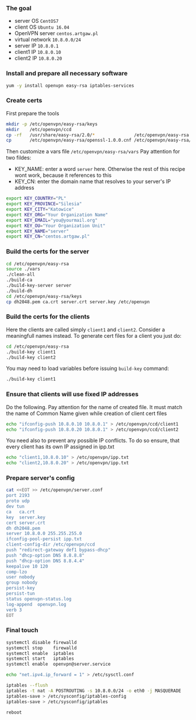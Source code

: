 ### The goal
* server OS         ```CentOS7```
* client OS         ```Ubuntu 16.04```
* OpenVPN server    ```centos.artgaw.pl```
* virtual network   ```10.8.0.0/24```
* server  IP        ```10.8.0.1```
* client1 IP        ```10.8.0.10```
* client2 IP        ```10.8.0.20```

### Install and prepare all necessary software
```bash
yum -y install openvpn easy-rsa iptables-services
```
### Create certs
First prepare the tools
```sh
mkdir -p /etc/openvpn/easy-rsa/keys
mkdir    /etc/openvpn/ccd
cp -rf   /usr/share/easy-rsa/2.0/*               /etc/openvpn/easy-rsa
cp       /etc/openvpn/easy-rsa/openssl-1.0.0.cnf /etc/openvpn/easy-rsa/openssl.cnf
```
Then customize a vars file ```/etc/openvpn/easy-rsa/vars``` Pay attention for two fildes:
* KEY_NAME: enter a word ```server``` here. Otherwise the rest of this recipe wont work, because it references to this
* KEY_CN: enter the domain name that resolves to your server's IP address
```bash
export KEY_COUNTRY="PL"
export KEY_PROVINCE="Silesia"
export KEY_CITY="Katowice"
export KEY_ORG="Your Organization Name"
export KEY_EMAIL="you@yourmail.org"
export KEY_OU="Your Organization Unit"
export KEY_NAME="server"
export KEY_CN="centos.artgaw.pl"
```
### Build the certs for the server
```bash
cd /etc/openvpn/easy-rsa
source ./vars
./clean-all
./build-ca
./build-key-server server
./build-dh
cd /etc/openvpn/easy-rsa/keys
cp dh2048.pem ca.crt server.crt server.key /etc/openvpn
```
### Build the certs for the clients
Here the clients are called simply ```client1``` and ```client2```. Consider a meaningfull names instead.
To generate cert files for a client you just do:
```bash
cd /etc/openvpn/easy-rsa
./build-key client1
./build-key client2
```
You may need to load variables before issuing ```build-key``` command:
```bash
./build-key client1
```
### Ensure that clients will use fixed IP addresses
Do the following. Pay attention for the name of created file. It must match the name of Common Name given while creation of client cert files
```bash
echo "ifconfig-push 10.8.0.10 10.8.0.1" > /etc/openvpn/ccd/client1
echo "ifconfig-push 10.8.0.20 10.8.0.1" > /etc/openvpn/ccd/client2
```
You need also to prevent any possible IP conflicts. To do so ensure, that every client has its own IP assigned in ipp.txt
```bash
echo "client1,10.8.0.10" > /etc/openvpn/ipp.txt
echo "client2,10.8.0.20" > /etc/openvpn/ipp.txt
```
### Prepare server's config
```sh
cat <<EOT >> /etc/openvpn/server.conf
port 2193
proto udp
dev tun
ca   ca.crt
key  server.key
cert server.crt
dh dh2048.pem
server 10.8.0.0 255.255.255.0
ifconfig-pool-persist ipp.txt
client-config-dir /etc/openvpn/ccd
push "redirect-gateway def1 bypass-dhcp"
push "dhcp-option DNS 8.8.8.8"
push "dhcp-option DNS 8.8.4.4"
keepalive 10 120
comp-lzo
user nobody
group nobody
persist-key
persist-tun
status openvpn-status.log
log-append  openvpn.log
verb 3
EOT
```
### Final touch
```bash
systemctl disable firewalld
systemctl stop    firewalld
systemctl enable  iptables
systemctl start   iptables
systemctl enable  openvpn@server.service

echo "net.ipv4.ip_forward = 1" > /etc/sysctl.conf

iptables --flush
iptables -t nat -A POSTROUTING -s 10.8.0.0/24 -o eth0 -j MASQUERADE
iptables-save > /etc/sysconfig/iptables-config 
iptables-save > /etc/sysconfig/iptables

reboot
```

